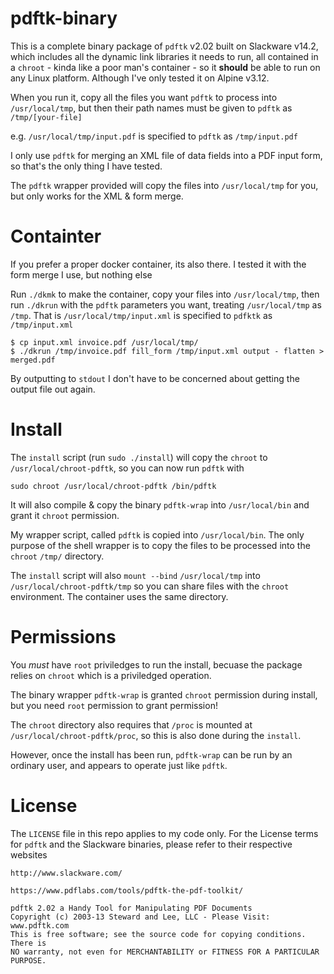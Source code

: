 # pdftk-binary

This is a complete binary package of `pdftk` v2.02 built on Slackware v14.2, which includes all the dynamic link libraries it needs
to run, all contained in a `chroot` - kinda like a poor man's container - so it **should** be able to run on any Linux platform.
Although I've only tested it on Alpine v3.12.

When you run it, copy all the files you want `pdftk` to process into `/usr/local/tmp`, but then their
path names must be given to `pdftk` as `/tmp/[your-file]`

e.g. `/usr/local/tmp/input.pdf` is specified to `pdftk` as `/tmp/input.pdf`

I only use `pdftk` for merging an XML file of data fields into a PDF input form, so that's the only
thing I have tested.

The `pdftk` wrapper provided will copy the files into `/usr/local/tmp` for you, but only works for the XML & form merge.


# Containter

If you prefer a proper docker container, its also there. I tested it with the form merge I use, but nothing else

Run `./dkmk` to make the container, copy your files into `/usr/local/tmp`, then run `./dkrun` with the `pdftk` parameters
you want, treating `/usr/local/tmp` as `/tmp`. That is `/usr/local/tmp/input.xml` is specified to `pdfktk` as `/tmp/input.xml`

	$ cp input.xml invoice.pdf /usr/local/tmp/
	$ ./dkrun /tmp/invoice.pdf fill_form /tmp/input.xml output - flatten > merged.pdf

By outputting to `stdout` I don't have to be concerned about getting the output file out again.


# Install

The `install` script (run `sudo ./install`) will copy the `chroot` to `/usr/local/chroot-pdftk`,
so you can now run `pdftk` with

	sudo chroot /usr/local/chroot-pdftk /bin/pdftk

It will also compile & copy the binary `pdftk-wrap` into `/usr/local/bin` and grant it `chroot` permission.

My wrapper script, called `pdftk` is copied into `/usr/local/bin`. The only purpose of the shell wrapper is to copy
the files to be processed into the `chroot` `/tmp/` directory.

The `install` script will also `mount --bind` `/usr/local/tmp` into `/usr/local/chroot-pdftk/tmp` so you can share files with the `chroot`
environment. The container uses the same directory.



# Permissions

You *must* have `root` priviledges to run the install, becuase the package relies on `chroot` which is a priviledged operation.

The binary wrapper `pdftk-wrap` is granted `chroot` permission during install, but you need `root` permission to grant permission!

The `chroot` directory also requires that `/proc` is mounted at `/usr/local/chroot-pdftk/proc`, so this is also done during the `install`.

However, once the install has been run, `pdftk-wrap` can be run by an ordinary user, and appears to operate just like `pdftk`.


# License

The `LICENSE` file in this repo applies to my code only. For the License terms for `pdftk` and the Slackware binaries,
please refer to their respective websites

	http://www.slackware.com/

	https://www.pdflabs.com/tools/pdftk-the-pdf-toolkit/

	pdftk 2.02 a Handy Tool for Manipulating PDF Documents
	Copyright (c) 2003-13 Steward and Lee, LLC - Please Visit: www.pdftk.com
	This is free software; see the source code for copying conditions. There is
	NO warranty, not even for MERCHANTABILITY or FITNESS FOR A PARTICULAR PURPOSE.

